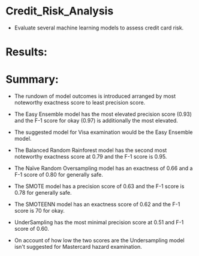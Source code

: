 # Credit_Risk_Analysis
- Evaluate several machine learning models to assess credit card risk.

# Results:




# Summary:

- The rundown of model outcomes is introduced arranged by most noteworthy exactness score to least precision score. 

- The Easy Ensemble model has the most elevated precision score (0.93) and the F-1 score for okay (0.97) is additionally the most elevated. 

- The suggested model for Visa examination would be the Easy Ensemble model. 

- The Balanced Random Rainforest model has the second most noteworthy exactness score at 0.79 and the F-1 score is 0.95. 

- The Naïve Random Oversampling model has an exactness of 0.66 and a F-1 score of 0.80 for generally safe. 

- The SMOTE model has a precision score of 0.63 and the F-1 score is 0.78 for generally safe. 

- The SMOTEENN model has an exactness score of 0.62 and the F-1 score is 70 for okay. 

- UnderSampling has the most minimal precision score at 0.51 and F-1 score of 0.60. 

- On account of how low the two scores are the Undersampling model isn't suggested for Mastercard hazard examination.
